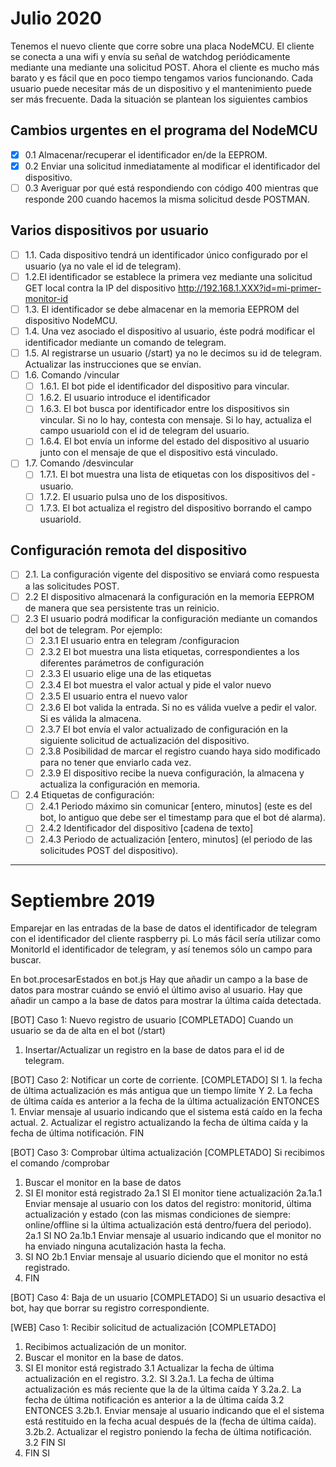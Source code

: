 # Julio 2020

Tenemos el nuevo cliente que corre sobre una placa NodeMCU. El cliente se conecta a una wifi y envía su señal de watchdog periódicamente mediante una mediante una solicitud POST.
Ahora el cliente es mucho más barato y es fácil que en poco tiempo tengamos varios funcionando. Cada usuario puede necesitar más de un dispositivo y el mantenimiento puede ser más frecuente. Dada la situación se plantean los siguientes cambios

## Cambios urgentes en el programa del NodeMCU
- [x] 0.1 Almacenar/recuperar el identificador en/de la EEPROM.
- [x] 0.2 Enviar una solicitud inmediatamente al modificar el identificador del dispositivo.
- [ ] 0.3 Averiguar por qué está respondiendo con código 400 mientras que responde 200 cuando hacemos la misma solicitud desde POSTMAN.

## Varios dispositivos por usuario
- [ ] 1.1. Cada dispositivo tendrá un identificador único configurado por el usuario (ya no vale el id de telegram).
- [ ] 1.2.El identificador se establece la primera vez mediante una solicitud GET local contra la IP del dispositivo http://192.168.1.XXX?id=mi-primer-monitor-id
- [ ] 1.3. El identificador se debe almacenar en la memoria EEPROM del dispositivo NodeMCU.
- [ ] 1.4. Una vez asociado el dispositivo al usuario, éste podrá modificar el identificador mediante un comando de telegram.
- [ ] 1.5. Al registrarse un usuario (/start) ya no le decimos su id de telegram. Actualizar las instrucciones que se envían.
- [ ] 1.6. Comando /vincular
  - [ ] 1.6.1. El bot pide el identificador del dispositivo para vincular.
  - [ ] 1.6.2. El usuario introduce el identificador
  - [ ] 1.6.3. El bot busca por identificador entre los dispositivos sin vincular. Si no lo hay, contesta con mensaje. Si lo hay, actualiza el campo usuarioId con el id de telegram del usuario.
  - [ ] 1.6.4. El bot envía un informe del estado del dispositivo al usuario junto con el mensaje de que el dispositivo está vinculado.
- [ ] 1.7. Comando /desvincular
  - [ ] 1.7.1. El bot muestra una lista de etiquetas con los dispositivos del - usuario.
  - [ ] 1.7.2. El usuario pulsa uno de los dispositivos.
  - [ ] 1.7.3. El bot actualiza el registro del dispositivo borrando el campo usuarioId.

## Configuración remota del dispositivo
- [ ] 2.1. La configuración vigente del dispositivo se enviará como respuesta a las solicitudes POST.
- [ ] 2.2 El dispositivo almacenará la configuración en la memoria EEPROM de manera que sea persistente tras un reinicio.
- [ ] 2.3 El usuario podrá modificar la configuración mediante un comandos del bot de telegram. Por ejemplo:
    - [ ] 2.3.1 El usuario entra en telegram /configuracion <monitor-id> 
    - [ ] 2.3.2 El bot muestra una lista etiquetas, correspondientes a los diferentes parámetros de configuración
    - [ ] 2.3.3 El usuario elige una de las etiquetas
    - [ ] 2.3.4 El bot muestra el valor actual y pide el valor nuevo
    - [ ] 2.3.5 El usuario entra el nuevo valor
    - [ ] 2.3.6 El bot valida la entrada. Si no es válida vuelve a pedir el valor. Si es válida la almacena.
    - [ ] 2.3.7 El bot envía el valor actualizado de configuración en la siguiente solicitud de actualización del dispositivo.
    - [ ] 2.3.8 Posibilidad de marcar el registro cuando haya sido modificado para no tener que enviarlo cada vez.
    - [ ] 2.3.9 El dispositivo recibe la nueva configuración, la almacena y actualiza la configuración en memoria.
- [ ] 2.4 Etiquetas de configuración:
    - [ ] 2.4.1 Periodo máximo sin comunicar [entero, minutos] (este es del bot, lo antiguo que debe ser el timestamp para que el bot dé alarma).
    - [ ] 2.4.2 Identificador del dispositivo [cadena de texto]
    - [ ] 2.4.3 Periodo de actualización [entero, minutos] (el periodo de las solicitudes POST del dispositivo).

---

# Septiembre 2019
Emparejar en las entradas de la base de datos el identificador de telegram con el identificador del cliente raspberry pi.
Lo más fácil sería utilizar como MonitorId el identificador de telegram, y así tenemos sólo un campo para buscar.

En bot.procesarEstados en bot.js
Hay que añadir un campo a la base de datos para mostrar cuándo se envió el último aviso al usuario.
Hay que añadir un campo a la base de datos para mostrar la última caída detectada.

[BOT] Caso 1: Nuevo registro de usuario [COMPLETADO]
Cuando un usuario se da de alta en el bot (/start)
1. Insertar/Actualizar un registro en la base de datos para el id de telegram.

[BOT] Caso 2: Notificar un corte de corriente. [COMPLETADO]
SI
    1. la fecha de última actualización es más antigua que un tiempo límite
    Y
    2. La fecha de última caída es anterior a la fecha de la última actualización
ENTONCES
    1. Enviar mensaje al usuario indicando que el sistema está caído en la fecha actual.
    2. Actualizar el registro actualizando la fecha de última caída y la fecha de última notificación.
FIN

[BOT] Caso 3: Comprobar última actualización [COMPLETADO]
Si recibimos el comando /comprobar
1. Buscar el monitor en la base de datos
2. SI El monitor está registrado
    2a.1 SI El monitor tiene actualización
        2a.1a.1 Enviar mensaje al usuario con los datos del registro: monitorid, última actualización y estado (con las mismas condiciones de siempre: online/offline si la última actualización está dentro/fuera del periodo).
    2a.1 SI NO
        2a.1b.1 Enviar mensaje al usuario indicando que el monitor no ha enviado ninguna acutalización hasta la fecha.
2. SI NO
    2b.1 Enviar mensaje al usuario diciendo que el monitor no está registrado.
2. FIN

[BOT] Caso 4: Baja de un usuario [COMPLETADO]
Si un usuario desactiva el bot, hay que borrar su registro correspondiente.

[WEB] Caso 1: Recibir solicitud de actualización [COMPLETADO]
1. Recibimos actualización de un monitor.
2. Buscar el monitor en la base de datos.
3. SI El monitor está registrado
    3.1 Actualizar la fecha de última actualización en el registro.
    3.2. SI
        3.2a.1. La fecha de última actualización es más reciente que la de la última caída
        Y
        3.2a.2. La fecha de última notificación es anterior a la de última caída
    3.2 ENTONCES
        3.2b.1. Enviar mensaje al usuario indicando que el el sistema está restituido en la fecha acual después de la (fecha de última caída).
        3.2b.2. Actualizar el registro poniendo la fecha de última notificación.
    3.2 FIN SI
3. FIN SI